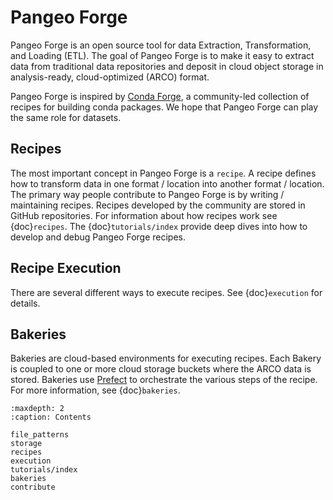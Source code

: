 # Pangeo Forge

Pangeo Forge is an open source tool for data Extraction, Transformation, and Loading (ETL).
The goal of Pangeo Forge is to make it easy to extract data from traditional data
repositories and deposit in cloud object storage in analysis-ready, cloud-optimized (ARCO) format.

Pangeo Forge is inspired by [Conda Forge](https://conda-forge.org/), a
community-led collection of recipes for building conda packages.
We hope that Pangeo Forge can play the same role for datasets.

## Recipes

The most important concept in Pangeo Forge is a ``recipe``.
A recipe defines how to transform data in one format / location into another format / location.
The primary way people contribute to Pangeo Forge is by writing / maintaining recipes.
Recipes developed by the community are stored in GitHub repositories.
For information about how recipes work see {doc}`recipes`.
The {doc}`tutorials/index` provide deep dives into how to develop and debug Pangeo Forge recipes.

## Recipe Execution

There are several different ways to execute recipes.
See {doc}`execution` for details.

## Bakeries

Bakeries are cloud-based environments for executing recipes.
Each Bakery is coupled to one or more cloud storage buckets where the ARCO data is stored.
Bakeries use [Prefect](https://prefect.io/) to orchestrate the various steps
of the recipe.
For more information, see {doc}`bakeries`.


```{toctree}
:maxdepth: 2
:caption: Contents

file_patterns
storage
recipes
execution
tutorials/index
bakeries
contribute

```
